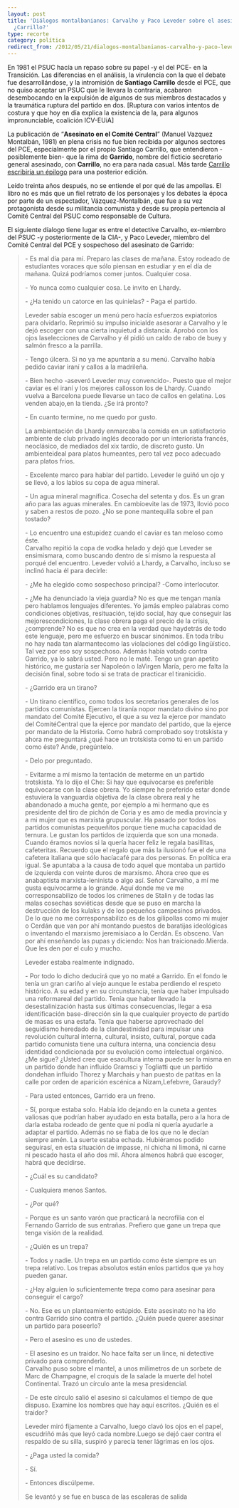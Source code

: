 ```yaml
---
layout: post
title: 'Diálogos montalbanianos: Carvalho y Paco Leveder sobre el asesinato de...
  ¿Carrillo?'
type: recorte
category: política
redirect_from: /2012/05/21/dialogos-montalbanianos-carvalho-y-paco-leveder-sobre-el-asesinato-de-¿carrillo/
---
```

<p>En 1981 el PSUC hacía un repaso sobre su papel -y el del PCE- en la Transición. Las diferencias en el análisis, la virulencia con la que el debate fue desarrollándose, y la intromisión de<strong> Santiago Carrillo</strong> desde el PCE, que no quiso aceptar un PSUC que le llevara la contraria, acabaron desembocando en la expulsión de algunos de sus miembros destacados y la traumática ruptura del partido en dos. [Ruptura con varios intentos de costura y que hoy en día explica la existencia de la, para algunos impronunciable, coalición ICV-EUiA]</p>
<p>La publicación de “<strong>Asesinato en el Comité Central</strong>” (Manuel Vazquez Montalbán, 1981) en plena crisis no fue bien recibida por algunos sectores del PCE, especialmente por el propio Santiago Carrillo, que entendieron -posiblemente bien- que la rima de <strong>Garrido</strong>, nombre del ficticio secretario general asesinado, con <strong>Carrillo</strong>, no era para nada casual. Más tarde <a href="http://www.vespito.net/mvm/prolasescarr.html">Carrillo escribiría un épilogo</a> para una posterior edición.</p>
<p>Leído treinta años después,  no se entiende el por qué de las ampollas. El libro no es más que un fiel retrato de los personajes y los debates la época por parte de un espectador, Vázquez-Montalbán, que fue a su vez protagonista desde su militancia comunista y desde su propia pertencia al Comité Central del PSUC como responsable de Cultura.</p>
<p>El siguiente díalogo tiene lugar es entre el detective Carvalho, ex-miembro del PSUC -y posteriormente de la CIA-, y Paco Leveder, miembro del Comité Central del PCE y sospechoso del asesinato de Garrido:</p>
<blockquote><p>- Es mal día para mí. Preparo las clases de mañana. Estoy rodeado de estudiantes voraces que sólo piensan en estudiar y en el día de mañana. Quizá podríamos comer juntos. Cualquier cosa.</p>
<p>- Yo nunca como cualquier cosa. Le invito en Lhardy.</p>
<p>- ¿Ha tenido un catorce en las quinielas? - Paga el partido.</p>
<p>Leveder sabía escoger un menú pero hacía esfuerzos expiatorios para olvidarlo. Reprimió su impulso inicialde asesorar a Carvalho y le dejó escoger con una cierta inquietud a distancia. Aprobó con los ojos laselecciones de Carvalho y él pidió un caldo de rabo de buey y salmón fresco a la parrilla.</p>
<p>- Tengo úlcera. Si no ya me apuntaría a su menú. Carvalho había pedido caviar iraní y callos a la madrileña.</p>
<p>- Bien hecho -aseveró Leveder muy convencido-. Puesto que el mejor caviar es el iraní y los mejores callosson los de Lhardy. Cuando vuelva a Barcelona puede llevarse un taco de callos en gelatina. Los venden abajo,en la tienda. ¿Se irá pronto?</p>
<p>- En cuanto termine, no me quedo por gusto.</p>
<p>La ambientación de Lhardy enmarcaba la comida en un satisfactorio ambiente de club privado inglés decorado por un interiorista francés, neoclásico, de mediados del xix tardío, de discreto gusto. Un ambienteideal para platos humeantes, pero tal vez poco adecuado para platos fríos.</p>
<p>- Excelente marco para hablar del partido. Leveder le guiñó un ojo y se llevó, a los labios su copa de agua mineral.</p>
<p>- Un agua mineral magnífica. Cosecha del setenta y dos. Es un gran año para las aguas minerales. En cambioevite las de 1973, llovió poco y saben a restos de pozo. ¿No se pone mantequilla sobre el pan tostado?</p>
<p>- Lo encuentro una estupidez cuando el caviar es tan meloso como éste.<br />
Carvalho repitió la copa de vodka helado y dejó que Leveder se ensimismara, como buscando dentro de sí mismo la respuesta al porqué del encuentro. Leveder volvió a Lhardy, a Carvalho, incluso se inclinó hacia él para decirle:</p>
<p>- ¿Me ha elegido como sospechoso principal? -Como interlocutor.</p>
<p>- ¿Me ha denunciado la vieja guardia? No es que me tengan manía pero hablamos lenguajes diferentes. Yo jamás empleo palabras como condiciones objetivas, resituación, tejido social, hay que conseguir las mejorescondiciones, la clase obrera paga el precio de la crisis, ¿comprende? No es que no crea en la verdad que haydetrás de todo este lenguaje, pero me esfuerzo en buscar sinónimos. En toda tribu no hay nada tan alarmantecomo las violaciones del código lingüístico. Tal vez por eso soy sospechoso. Además había votado contra Garrido, ya lo sabrá usted. Pero no le maté. Tengo un gran apetito histórico, me gustaría ser Napoleón o laVirgen María, pero me falta la decisión final, sobre todo si se trata de practicar el tiranicidio.</p>
<p>- ¿Garrido era un tirano?</p>
<p>- Un tirano científico, como todos los secretarios generales de los partidos comunistas. Ejercen la tiranía nopor mandato divino sino por mandato del Comité Ejecutivo, el que a su vez la ejerce por mandato del ComitéCentral que la ejerce por mandato del partido, que la ejerce por mandato de la Historia. Como habrá comprobado soy trotskista y ahora me preguntará ¿qué hace un trotskista como tú en un partido como éste? Ande, pregúntelo.</p>
<p>- Delo por preguntado.</p>
<p>- Evitarme a mí mismo la tentación de meterme en un partido trotskista. Ya lo dijo el Che: Si hay que equivocarse es preferible equivocarse con la clase obrera. Yo siempre he preferido estar donde estuviera la vanguardia objetiva de la clase obrera real y he abandonado a mucha gente, por ejemplo a mi hermano que es presidente del tiro de pichón de Coria y es amo de media provincia y a mi mujer que es marxista grupuscular. Ha pasado por todos los partidos comunistas pequeñitos porque tiene mucha capacidad de ternura. Le gustan los partidos de izquierda que son una monada. Cuando éramos novios si la quería hacer feliz le regala basillitas, cafeteritas. Recuerdo que el regalo que más la ilusionó fue el de una cafetera italiana que sólo hacíacafé para dos personas. En política era igual. Se apuntaba a la causa de todo aquel que montaba un partido de izquierda con veinte duros de marxismo. Ahora creo que es anabaptista marxista-leninista o algo así. Señor Carvalho, a mí me gusta equivocarme a lo grande. Aquí donde me ve me corresponsabilizo de todos los crímenes de Stalin y de todas las malas cosechas soviéticas desde que se puso en marcha la destrucción de los kulaks y de los pequeños campesinos privados. De lo que no me corresponsabilizo es de los gilipollas como mi mujer o Cerdán que van por ahí montando puestos de baratijas ideológicas o inventando el marxismo jeremisiaco a lo Cerdán. Es obsceno. Van por ahí enseñando las pupas y diciendo: Nos han traicionado.Mierda. Que les den por el culo y mucho.</p>
<p>Leveder estaba realmente indignado.</p>
<p>- Por todo lo dicho deducirá que yo no maté a Garrido. En el fondo le tenía un gran cariño al viejo aunque le estaba perdiendo el respeto histórico. A su edad y en su circunstancia, tenía que haber impulsado una reformareal del partido. Tenía que haber llevado la desestalinización hasta sus últimas consecuencias, llegar a esa identificación base-dirección sin la que cualquier proyecto de partido de masas es una estafa. Tenía que haberse aprovechado del seguidismo heredado de la clandestinidad para impulsar una revolución cultural interna, cultural, insisto, cultural, porque cada partido comunista tiene una cultura interna, una conciencia desu identidad condicionada por su evolución como intelectual orgánico. ¿Me sigue? ¿Usted cree que esacultura interna puede ser la misma en un partido donde han influido Gramsci y Togliatti que un partido dondehan influido Thorez y Marchais y han puesto de patitas en la calle por orden de aparición escénica a Nizam,Lefebvre, Garaudy?</p>
<p>- Para usted entonces, Garrido era un freno.</p>
<p>- Sí, porque estaba solo. Había ido dejando en la cuneta a gentes valiosas que podrían haber ayudado en esta batalla, pero a la hora de darla estaba rodeado de gente que ni podía ni quería ayudarle a adaptar el partido. Además no se fiaba de los que no le decían siempre amén. La suerte estaba echada. Hubiéramos podido seguirasí, en esta situación de impasse, ni chicha ni limoná, ni carne ni pescado hasta el año dos mil. Ahora almenos habrá que escoger, habrá que decidirse.</p>
<p>- ¿Cuál es su candidato?</p>
<p>- Cualquiera menos Santos.</p>
<p>- ¿Por qué?</p>
<p>- Porque es un santo varón que practicará la necrofilia con el Fernando Garrido de sus entrañas. Prefiero que gane un trepa que tenga visión de la realidad.</p>
<p>- ¿Quién es un trepa?</p>
<p>- Todos y nadie. Un trepa en un partido como éste siempre es un trepa relativo. Los trepas absolutos están enlos partidos que ya hoy pueden ganar.</p>
<p>- ¿Hay alguien lo suficientemente trepa como para asesinar para conseguir el cargo?</p>
<p>- No. Ese es un planteamiento estúpido. Este asesinato no ha ido contra Garrido sino contra el partido. ¿Quién puede querer asesinar un partido para poseerlo?</p>
<p>- Pero el asesino es uno de ustedes.</p>
<p>- El asesino es un traidor. No hace falta ser un lince, ni detective privado para comprenderlo.<br />
Carvalho puso sobre el mantel, a unos milímetros de un sorbete de Marc de Champagne, el croquis de la salade la muerte del hotel Continental. Trazó un círculo ante la mesa presidencial.</p>
<p>- De este círculo salió el asesino si calculamos el tiempo de que dispuso. Examine los nombres que hay aquí escritos. ¿Quién es el traidor?</p>
<p>Leveder miró fijamente a Carvalho, luego clavó los ojos en el papel, escudriñó más que leyó cada nombre.Luego se dejó caer contra el respaldo de su silla, suspiró y parecía tener lágrimas en los ojos.</p>
<p>- ¿Paga usted la comida?</p>
<p>- Sí.</p>
<p>- Entonces discúlpeme.</p>
<p>Se levantó y se fue en busca de las escaleras de salida</p></blockquote>
